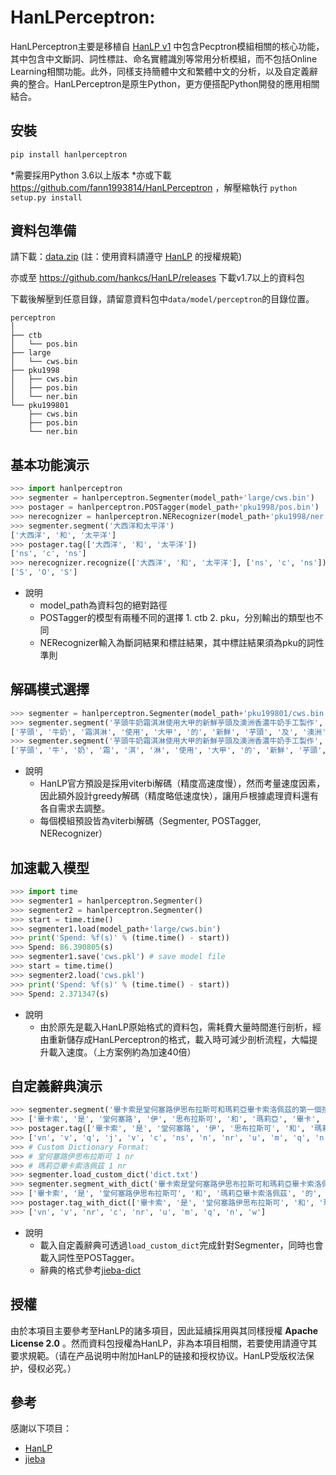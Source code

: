 # HanLPerceptron:
HanLPerceptron主要是移植自 [HanLP v1](https://github.com/hankcs/HanLP/tree/1.x) 中包含Pecptron模組相關的核心功能，其中包含中文斷詞、詞性標註、命名實體識別等常用分析模組，而不包括Online Learning相關功能。此外，同樣支持簡體中文和繁體中文的分析，以及自定義辭典的整合。HanLPerceptron是原生Python，更方便搭配Python開發的應用相關結合。

## 安裝
```bash
pip install hanlperceptron
```
*需要採用Python 3.6以上版本
*亦或下載 https://github.com/fann1993814/HanLPerceptron ，解壓縮執行 `python setup.py install`

## 資料包準備
請下載：[data.zip](http://nlp.hankcs.com/download.php?file=data) (註：使用資料請遵守 [HanLP](https://github.com/hankcs/HanLP/) 的授權規範)

亦或至 https://github.com/hankcs/HanLP/releases 下載v1.7以上的資料包

下載後解壓到任意目錄，請留意資料包中`data/model/perceptron`的目錄位置。

    perceptron
    │
    ├── ctb
    │   └── pos.bin
    ├── large
    │   └── cws.bin
    ├── pku1998
    │   ├── cws.bin
    │   ├── pos.bin
    │   └── ner.bin
    └── pku199801
        ├── cws.bin
        ├── pos.bin
        └── ner.bin

## 基本功能演示
```python
>>> import hanlperceptron
>>> segmenter = hanlperceptron.Segmenter(model_path+'large/cws.bin')
>>> postager = hanlperceptron.POSTagger(model_path+'pku1998/pos.bin')
>>> nerecognizer = hanlperceptron.NERecognizer(model_path+'pku1998/ner.bin')
>>> segmenter.segment('大西洋和太平洋')
['大西洋', '和', '太平洋']
>>> postager.tag(['大西洋', '和', '太平洋'])
['ns', 'c', 'ns']
>>> nerecognizer.recognize(['大西洋', '和', '太平洋'], ['ns', 'c', 'ns'])
['S', 'O', 'S']
```
- 說明
  * model_path為資料包的絕對路徑
  * POSTagger的模型有兩種不同的選擇 1. ctb 2. pku，分別輸出的類型也不同
  * NERecognizer輸入為斷詞結果和標註結果，其中標註結果須為pku的詞性準則
  
## 解碼模式選擇
```python
>>> segmenter = hanlperceptron.Segmenter(model_path+'pku199801/cws.bin')
>>> segmenter.segment('芋頭牛奶霜淇淋使用大甲的新鮮芋頭及澳洲香濃牛奶手工製作', viterbi=True) #viterbi decode
['芋頭', '牛奶', '霜淇淋', '使用', '大甲', '的', '新鮮', '芋頭', '及', '澳洲', '香', '濃', '牛奶', '手工', '製作']
>>> segmenter.segment('芋頭牛奶霜淇淋使用大甲的新鮮芋頭及澳洲香濃牛奶手工製作', viterbi=False) #greedy decode
['芋頭', '牛', '奶', '霜', '淇', '淋', '使用', '大甲', '的', '新鮮', '芋頭', '及', '澳洲', '香', '濃', '牛奶', '手工', '製作']
```
- 說明
  * HanLP官方預設是採用viterbi解碼（精度高速度慢），然而考量速度因素，因此額外設計greedy解碼（精度略低速度快），讓用戶根據處理資料還有各自需求去調整。
  * 每個模組預設皆為viterbi解碼（Segmenter, POSTagger, NERecognizer）
  
## 加速載入模型
```python
>>> import time
>>> segmenter1 = hanlperceptron.Segmenter()
>>> segmenter2 = hanlperceptron.Segmenter()
>>> start = time.time()
>>> segmenter1.load(model_path+'large/cws.bin')
>>> print('Spend: %f(s)' % (time.time() - start))
>>> Spend: 86.390805(s)
>>> segmenter1.save('cws.pkl') # save model file
>>> start = time.time()
>>> segmenter2.load('cws.pkl')
>>> print('Spend: %f(s)' % (time.time() - start))
>>> Spend: 2.371347(s)
```
- 說明
  * 由於原先是載入HanLP原始格式的資料包，需耗費大量時間進行剖析，經由重新儲存成HanLPerceptron的格式，載入時可減少剖析流程，大幅提升載入速度。（上方案例約為加速40倍）
  
## 自定義辭典演示
```python
>>> segmenter.segment('畢卡索是堂何塞路伊思布拉斯可和瑪莉亞畢卡索洛佩茲的第一個孩子。')
>>> ['畢卡索', '是', '堂何塞路', '伊', '思布拉斯可', '和', '瑪莉亞', '畢卡', '索洛佩茲', '的', '第一', '個', '孩子', '。']
>>> postager.tag(['畢卡索', '是', '堂何塞路', '伊', '思布拉斯可', '和', '瑪莉亞', '畢卡', '索洛佩茲', '的', '第一', '個', '孩子', '。'])
>>> ['vn', 'v', 'q', 'j', 'v', 'c', 'ns', 'n', 'nr', 'u', 'm', 'q', 'n', 'w']
>>> # Custom Dictionary Format:
>>> # 堂何塞路伊思布拉斯可 1 nr
>>> # 瑪莉亞畢卡索洛佩茲 1 nr
>>> segmenter.load_custom_dict('dict.txt')
>>> segmenter.segment_with_dict('畢卡索是堂何塞路伊思布拉斯可和瑪莉亞畢卡索洛佩茲的第一個孩子。')
>>> ['畢卡索', '是', '堂何塞路伊思布拉斯可', '和', '瑪莉亞畢卡索洛佩茲', '的', '第一', '個', '孩子', '。']
>>> postager.tag_with_dict(['畢卡索', '是', '堂何塞路伊思布拉斯可', '和', '瑪莉亞畢卡索洛佩茲', '的', '第一', '個', '孩子', '。'])
>>> ['vn', 'v', 'nr', 'c', 'nr', 'u', 'm', 'q', 'n', 'w']
```
- 說明
  * 載入自定義辭典可透過`load_custom_dict`完成針對Segmenter，同時也會載入詞性至POSTagger。
  * 辭典的格式參考[jieba-dict](https://github.com/fxsjy/jieba/raw/master/extra_dict/dict.txt.big)

## 授權

由於本項目主要參考至HanLP的諸多項目，因此延續採用與其同樣授權 **Apache License 2.0** 。然而資料包授權為HanLP，非為本項目相關，若要使用請遵守其要求規範。（请在产品说明中附加HanLP的链接和授权协议。HanLP受版权法保护，侵权必究。）

## 參考

感謝以下项目：

- [HanLP](https://github.com/hankcs/HanLP/)
- [jieba](https://github.com/fxsjy/jieba/)

